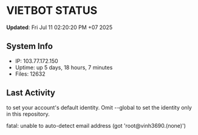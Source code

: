 # VIETBOT STATUS
**Updated**: Fri Jul 11 02:20:20 PM +07 2025

## System Info
- IP: 103.77.172.150
- Uptime: up 5 days, 18 hours, 7 minutes
- Files: 12632

## Last Activity

to set your account's default identity.
Omit --global to set the identity only in this repository.

fatal: unable to auto-detect email address (got 'root@vinh3690.(none)')
